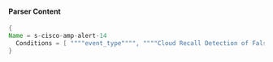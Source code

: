 #### Parser Content
```Java
{
Name = s-cisco-amp-alert-14
  Conditions = [ """"event_type"""", """"Cloud Recall Detection of False Negative"""", """"trajectory":""", """"timestamp_nanoseconds":""" ]
}
```